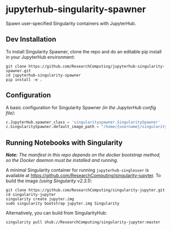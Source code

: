 # jupyterhub-singularity-spawner
Spawn user-specified Singularity containers with JupyterHub.

## Dev Installation
To install Singularity Spawner, clone the repo and do an editable pip install in your JupyterHub environment:
```
git clone https://github.com/ResearchComputing/jupyterhub-singularity-spawner.git
cd jupyterhub-singularity-spawner
pip install -e .
```

## Configuration
A basic configuration for Singularity Spawner _(in the JupyterHub config file)_:
```python
c.JupyterHub.spawner_class = 'singularityspawner.SingularitySpawner'
c.SingularitySpawner.default_image_path = "/home/{username}/singularity/jupyter.img"
```

## Running Notebooks with Singularity
_**Note:** The manifest in this repo depends on the docker bootstrap method, so the Docker daemon must be installed and running._

A minimal Singularity container for running `jupyterhub-singleuser` is available at https://github.com/ResearchComputing/singularity-jupyter. To build the image _(using Singularity v2.3.1)_:
```
git clone https://github.com/ResearchComputing/singularity-jupyter.git
cd singularity-jupyter
singularity create jupyter.img
sudo singularity bootstrap jupyter.img Singularity
```

Alternatively, you can build from SingularityHub:
```
singularity pull shub://ResearchComputing/singularity-jupyter:master
```
